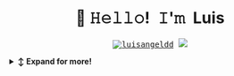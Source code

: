 <!-- Title -->
<h1 align="center" title="...and I'm happy to see you here :)">👋 𝙷𝚎𝚕𝚕𝚘! 𝙸'𝚖 Luis</h1>

<!-- Socials -->
<p align="center">
   <kbd>
  <a href="" title="Views - Luis Angel D D"><img src="https://komarev.com/ghpvc/?username=luisangeldd&label=Profile%20views&color=0e75b6&style=flat" alt="luisangeldd"/></a>
  <a href="https://www.linkedin.com/in/luis-angel-diaz-dorantes" title="LinkedIn - Luis Angel D D"><img src="https://img.shields.io/badge/-Luis_Angel-0072b1?style=flat&logo=Linkedin&logoColor=white" /></a>
  </kbd>
</p>

<!-- Outer collapsible -->  
<details>
   <summary><b>↕️ Expand for more!</b></summary>
   <br>
  
<!-- About Section -->
<details>
  <summary><b>👤 About</b></summary>
    <p>
      <img align="right" height="250" src="https://github.com/luisangeldd/luisangeldd/blob/main/assets/profile_picture.jpg" alt="Luis Angel D D" />
      
<blockquote>

I software engineer based in Veracruz MX. And I love writing code!

I have a small homelab, which I'm using to learn more about system administration, and host my own services. 

When I'm not at the keyboard, play games, and hanging out with friends.

</blockquote>
    
----
  
  </p>
</details>

  <!-- Tech Stack -->  
<details>
  <summary><b>🛠️ Tech Stack</b></summary>
    <p>

| **Category** | **Technologies** |
| - | - |
**Core** | [![JavaScript](https://img.shields.io/static/v1?label=&message=JavaScript&color=F7DF1E&logo=javascript&logoColor=FFFFFF)](https://www.javascript.com/) [![Python](https://img.shields.io/static/v1?label=&message=Python&color=3C78A9&logo=python&logoColor=FFFFFF)](https://www.python.org/) [![Java](https://img.shields.io/static/v1?label=&message=Java&color=007396&logo=java&logoColor=FFFFFF)](https://www.java.com/) [![PHP](https://img.shields.io/static/v1?label=&message=PHP&color=777BB4&logo=php&logoColor=FFFFFF)](https://www.php.net/) [![Node.js](https://img.shields.io/static/v1?label=&message=Node.js&color=339933&logo=nodedotjs&logoColor=FFFFFF)](https://nodejs.org/)
**Mobile** | [![Android](https://img.shields.io/static/v1?label=&message=Android&color=3DDC84&logo=android&logoColor=FFFFFF)](https://developer.android.com/) [![Kotlin](https://img.shields.io/static/v1?label=&message=Kotlin&color=7F52FF&logo=kotlin&logoColor=FFFFFF)](https://kotlinlang.org/)
**Cloud** | [![Heroku](https://img.shields.io/static/v1?label=&message=Heroku&color=430098&logo=heroku&logoColor=FFFFFF)](https://heroku.com/) [![Google Cloud](https://img.shields.io/static/v1?label=&message=GCP&color=4285F4&logo=googlecloud&logoColor=FFFFFF)](https://cloud.google.com/)
**Misc** | [![Linux](https://img.shields.io/static/v1?label=&message=Linux&color=FCC624&logo=linux&logoColor=FFFFFF)](https://www.linux.org/) [![Bash](https://img.shields.io/static/v1?label=&message=Bash&color=4EAA25&logo=gnubash&logoColor=FFFFFF)](https://www.gnu.org/software/bash/) [![Markdown](https://img.shields.io/static/v1?label=&message=Markdown&color=000000&logo=markdown&logoColor=FFFFFF)](https://en.wikipedia.org/wiki/Markdown)
**Editors** | [![Vim](https://img.shields.io/static/v1?label=&message=Vim&color=019733&logo=vim&logoColor=FFFFFF)](https://www.vim.org/) [![VS Code](https://img.shields.io/static/v1?label=&message=VS%20Code&color=9013FE&logo=visualstudiocode&logoColor=FFFFFF)](https://code.visualstudio.com/)

----      

  </p>
</details>
<!--
